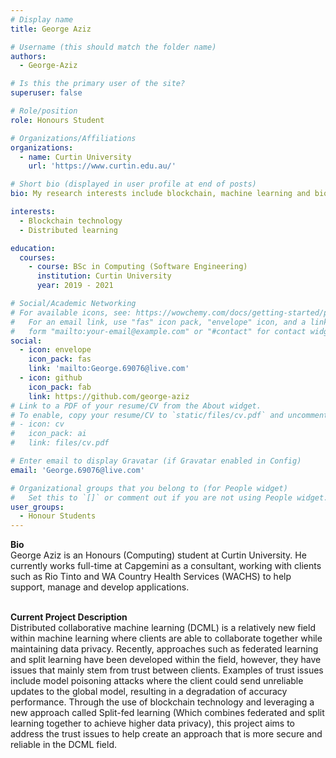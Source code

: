 ```yaml
---
# Display name
title: George Aziz

# Username (this should match the folder name)
authors:
  - George-Aziz

# Is this the primary user of the site?
superuser: false

# Role/position
role: Honours Student

# Organizations/Affiliations
organizations:
  - name: Curtin University
    url: 'https://www.curtin.edu.au/'

# Short bio (displayed in user profile at end of posts)
bio: My research interests include blockchain, machine learning and bioinformatics.

interests:
  - Blockchain technology
  - Distributed learning

education:
  courses:
    - course: BSc in Computing (Software Engineering)
      institution: Curtin University
      year: 2019 - 2021

# Social/Academic Networking
# For available icons, see: https://wowchemy.com/docs/getting-started/page-builder/#icons
#   For an email link, use "fas" icon pack, "envelope" icon, and a link in the
#   form "mailto:your-email@example.com" or "#contact" for contact widget.
social:
  - icon: envelope
    icon_pack: fas
    link: 'mailto:George.69076@live.com'
  - icon: github
    icon_pack: fab
    link: https://github.com/george-aziz
# Link to a PDF of your resume/CV from the About widget.
# To enable, copy your resume/CV to `static/files/cv.pdf` and uncomment the lines below.
# - icon: cv
#   icon_pack: ai
#   link: files/cv.pdf

# Enter email to display Gravatar (if Gravatar enabled in Config)
email: 'George.69076@live.com'

# Organizational groups that you belong to (for People widget)
#   Set this to `[]` or comment out if you are not using People widget.
user_groups:
  - Honour Students
---
```


**Bio**<br>
George Aziz is an Honours (Computing) student at Curtin University. He currently works full-time at Capgemini as a consultant, working with clients such as Rio Tinto and WA Country Health Services (WACHS) to help support, manage and develop applications.
<br><br>

**Current Project Description**<br>
Distributed collaborative machine learning (DCML) is a relatively new field within machine learning where clients are able to collaborate together while maintaining data privacy. Recently, approaches such as federated learning and split learning have been developed within the field, however, they have issues that mainly stem from trust between clients. Examples of trust issues include model poisoning attacks where the client could send unreliable updates to the global model, resulting in a degradation of accuracy performance. Through the use of blockchain technology and leveraging a new approach called Split-fed learning (Which combines federated and split learning together to achieve higher data privacy), this project aims to address the trust issues to help create an approach that is more secure and reliable in the DCML field.
<br><br>







